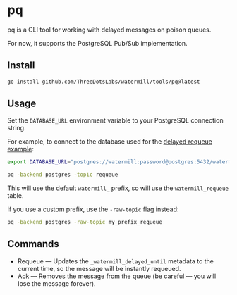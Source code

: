 # pq

pq is a CLI tool for working with delayed messages on poison queues.

For now, it supports the PostgreSQL Pub/Sub implementation.

## Install

```bash
go install github.com/ThreeDotsLabs/watermill/tools/pq@latest
```

## Usage

Set the `DATABASE_URL` environment variable to your PostgreSQL connection string.

For example, to connect to the database used for the [delayed requeue example](../../_examples/real-world-examples/delayed-requeue):

```bash
export DATABASE_URL="postgres://watermill:password@postgres:5432/watermill?sslmode=disable"
```

```bash
pq -backend postgres -topic requeue
```

This will use the default `watermill_` prefix, so will use the `watermill_requeue` table.

If you use a custom prefix, use the `-raw-topic` flag instead:

```bash
pq -backend postgres -raw-topic my_prefix_requeue
```

## Commands

- Requeue — Updates the `_watermill_delayed_until` metadata to the current time, so the message will be instantly requeued.
- Ack — Removes the message from the queue (be careful — you will lose the message forever).
